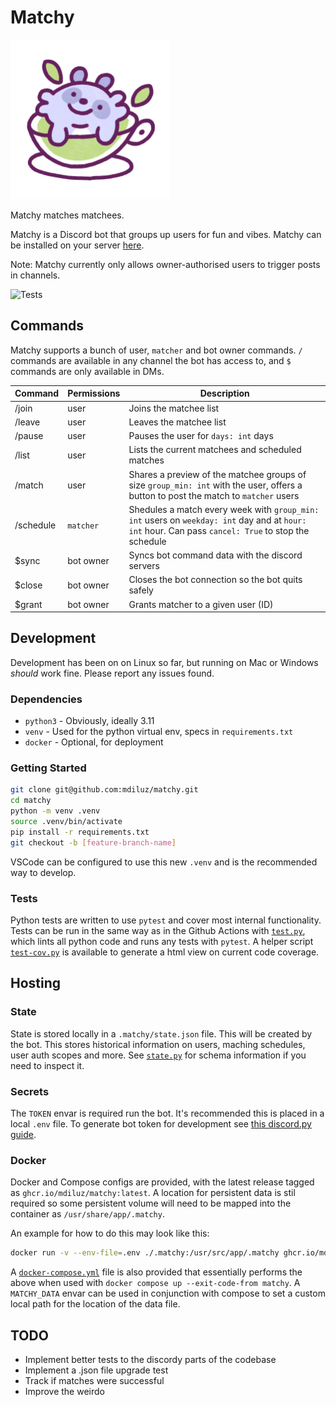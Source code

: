 # Matchy
<img src="img/matchy_alpha.png" width="255">

Matchy matches matchees.

Matchy is a Discord bot that groups up users for fun and vibes. Matchy can be installed on your server [here](https://discord.com/oauth2/authorize?client_id=1270849346987884696&permissions=0&integration_type=0&scope=bot).

Note: Matchy currently only allows owner-authorised users to trigger posts in channels.

![Tests](https://github.com/mdiluz/matchy/actions/workflows/test.yml/badge.svg)

## Commands
Matchy supports a bunch of user, `matcher` and bot owner commands. `/` commands are available in any channel the bot has access to, and `$` commands are only available in DMs.

| Command   | Permissions | Description                                            |
|-----------|-------------|--------------------------------------------------------|
| /join     | user        | Joins the matchee list                                 |
| /leave    | user        | Leaves the matchee list                                |
| /pause    | user        | Pauses the user for `days: int` days                   |
| /list     | user        | Lists the current matchees and scheduled matches       |
| /match    | user        | Shares a preview of the matchee groups of size `group_min: int` with the user, offers a button to post the match to `matcher` users                 |
| /schedule | `matcher`   | Shedules a match every week with `group_min: int` users on `weekday: int` day and at `hour: int` hour. Can pass `cancel: True` to stop the schedule |
| $sync     | bot owner   | Syncs bot command data with the discord servers        |
| $close    | bot owner   | Closes the bot connection so the bot quits safely      |
| $grant    | bot owner   | Grants matcher to a given user (ID)                    |

## Development
Development has been on on Linux so far, but running on Mac or Windows _should_ work fine. Please report any issues found.

### Dependencies
* `python3` - Obviously, ideally 3.11
* `venv` - Used for the python virtual env, specs in `requirements.txt`
* `docker` - Optional, for deployment

### Getting Started
```bash
git clone git@github.com:mdiluz/matchy.git
cd matchy
python -m venv .venv
source .venv/bin/activate
pip install -r requirements.txt
git checkout -b [feature-branch-name]
```
VSCode can be configured to use this new `.venv` and is the recommended way to develop.

### Tests
Python tests are written to use `pytest` and cover most internal functionality. Tests can be run in the same way as in the Github Actions with [`test.py`](`tests/test.py`), which lints all python code and runs any tests with `pytest`. A helper script [`test-cov.py`](tests/test-cov.py) is available to generate a html view on current code coverage.

## Hosting

### State
State is stored locally in a `.matchy/state.json` file. This will be created by the bot. This stores historical information on users, maching schedules, user auth scopes and more. See [`state.py`](matchy/files/state.py) for schema information if you need to inspect it.

### Secrets
The `TOKEN` envar is required run the bot. It's recommended this is placed in a local `.env` file. To generate bot token for development see [this discord.py guide](https://discordpy.readthedocs.io/en/stable/discord.html).

### Docker
Docker and Compose configs are provided, with the latest release tagged as  `ghcr.io/mdiluz/matchy:latest`. A location for persistent data is stil required so some persistent volume will need to be mapped into the container as `/usr/share/app/.matchy`.

An example for how to do this may look like this:
```bash
docker run -v --env-file=.env ./.matchy:/usr/src/app/.matchy ghcr.io/mdiluz/matchy:latest
```
A [`docker-compose.yml`](docker-compose.yml) file is also provided that essentially performs the above when used with `docker compose up --exit-code-from matchy`. A `MATCHY_DATA` envar can be used in conjunction with compose to set a custom local path for the location of the data file. 

## TODO
* Implement better tests to the discordy parts of the codebase
* Implement a .json file upgrade test
* Track if matches were successful
* Improve the weirdo
